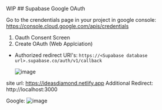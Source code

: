 WIP ## Supabase Google OAuth

Go to the crendentials page in your project in google console: 
https://console.cloud.google.com/apis/credentials

1. Oauth Consent Screen
2. Create OAuth (Web Applciation)
- Authorized redirect URI's: `https://<Supabase database url>.supabase.co/auth/v1/callback`
 
  ![image](https://user-images.githubusercontent.com/4195550/118251263-a377af00-b4a7-11eb-9d92-a2fb390e9873.png)

  
site url: https://ideasdiamond.netlify.app
Additional Redirect: http://localhost:3000
 
 Google:
 ![image](https://user-images.githubusercontent.com/4195550/127732285-c9559536-8447-404c-b755-996f564ecc61.png)
